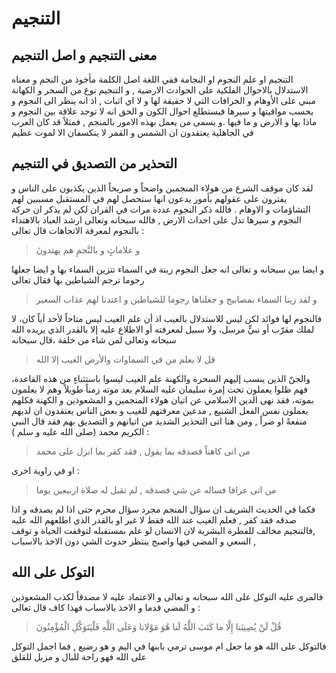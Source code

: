 # التنجيم 
## معنى التنجيم و  اصل التنجيم 
التنجيم  او علم النجوم او النجامة  ففي اللغة اصل الكلمة مأخوذ من النجم و معناه الاستدلال بالاحوال الفلكية على الحوادث الارضية , و التنجيم نوع من السحر و الكهانة مبني على الأوهام و الخرافات التي لا حقيقة لها و لا اي اثبات , اذ انه ينظر الى النجوم و يحسب مواقيتها و سيرها فيستطلع احوال الكون و  الحق انه لا توجد علاقة بين النجوم و ماذا بها و الارض و ما فيها .و يسمى من يعمل بهذه الامور بالمنجم  , فمثلاً قد كان العرب في الجاهلية يعتقدون ان الشمس و القمر لا ينكسفان الا  لموت عظيم 
## التحذير من  التصديق في التنجيم 
لقد كان موقف الشرع من هولاء المنجمين واضحاً و صريحاً  الذين يكذبون على الناس و يفترون  على عقولهم بأمور  يدعون انها ستحصل لهم في المستقبل مسببين لهم التشاؤمات و الاوهام  . فالله ذكر النجوم عددة مرات في القران لكن لم يذكر ان حركة النجوم و سيرها تدل على احداث الارض , فالله سبحانه وتعالى ارشد العباد بالاهتداء بالنجوم لمعرفة الاتجاهات قال تعالى : 
> و علاماتٍ و بالنَّجمِ هم يهتدونَ  

و ايضا  بين سبحانه و تعالى انه جعل النجوم زينة في السماء تتزين السماء بها و ايضا جعلها رجوما ترجم الشياطين بها فقال تعالى  
> و لقد زينا السماء بمصابيح و جعلناها رجوما للشياطين و اعتدنا لهم عذاب السعير 

فالنجوم لها فوائد لكن ليس للاستدلال بالغيب اذ أن علم الغيب ليس متاحاً لأحد أياً كان، لا لملك مقرّب أو نبيٍّ مرسل، ولا سبيل لمعرفته أو الاطلاع عليه إلا بالقدر الذي يريده الله سبحانه وتعالى لمن شاء من خلقة ،قال سبحانه 
> قل لا يعلم من في السماوات والأرض الغيب إلا الله

والجنّ الذين ينسب إليهم السحرة والكهنة علم الغيب ليسوا باستثناءٍ من هذه القاعدة، فهم ظلوا  يعملون تحت إمرة سليمان عليه السلام بعد موته زمناً طويلاً وهم لا يعلمون بموته، فقد نهى الدين الاسلامي عن اتيان هولاء المنجمين و المشعوذين و الكهنة فكلهم يعملون نفس الفعل الشنيع , مدعين معرفتهم للغيب و بعض الناس يعتقدون ان لديهم منفعةً او ضراً , ومن هنا اتى التحذير الشديد من اتيانهم و التصديق بهم فقد قال النبي الكريم محمد (صلى الله عليه و سلم ) : 
>  من اتى كاهناً فصدقه بما يقول , فقد كفر بما انزل على محمد 

او في راوية اخرى : 
> من اتى عرافا فساله عن شي فصدقه , لم تقبل له صلاة اربيعين يوما 

فكما في الحديث الشريف ان سؤال المنجم مجرد سؤال محرم حتى اذا لم يصدقه و اذا صدقه فقد كفر  , فعلم الغيب عند الله فقط لا غير  او بالقدر الذي  اطلعهم الله عليه ,فالتنجيم مخالف للفطرة البشرية لان الانسان لو علم بمستقبله لتوقفت الحياة و توقف السعي و المضي فيها واصبح ينتظر حدوث الشي دون الاخذ بالاسباب , 

## التوكل على الله 
فالمرى عليه التوكل على الله سبحانه و تعالى  و الاعتماد عليه لا مصدقاً لكذب المشعوذين و المضي قدما و الاخذ بالاسباب فهذا كاف قال تعالى : 
> قُلْ لَنْ يُصِيبَنا إِلَّا ما كَتَبَ اللَّهُ لَنا هُوَ مَوْلانا وَعَلَى اللَّهِ فَلْيَتَوَكَّلِ الْمُؤْمِنُونَ 

فالتوكل على الله هو ما جعل ام موسى ترمي بابنها في اليم و هو رضيع , فما اجمل التوكل على الله فهو راحة للبال و مزيل للقلق 

 

